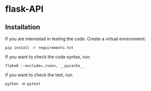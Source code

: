 # flask-API

## Installation

If you are interested in testing the code. Create a virtual environment:


```console
pip install -r requirements.txt
```

If you want to check the code syntax, run:

``` console
flake8 --exclude=./venv, __pycache__
```

If you want to check the test, run:

```console
python -m pytest
```